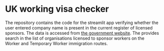 # UK working visa checker

The repository contains the code for the streamlit app verifying whether the user entered company name is present in the current register of licensed sponsors. The data is accessed from [the government website](https://www.gov.uk/government/publications/register-of-licensed-sponsors-workers). The provides search in the list of organisations licensed to sponsor workers on the Worker and Temporary Worker immigration routes.